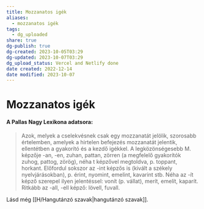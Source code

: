 ```yaml
---
title: Mozzanatos igék
aliases:
  - mozzanatos igék
tags:
  - dg_uploaded
share: true
dg-publish: true
dg-created: 2023-10-05T03:29
dg-updated: 2023-10-07T03:29
dg_upload_status: Vercel and Netlify done
date created: 2022-12-14
date modified: 2023-10-07
---
```


# Mozzanatos igék

#### A Pallas Nagy Lexikona adatsora:

> Azok, melyek a cselekvésnek csak egy mozzanatát jelölik, szorosabb értelemben, amelyek a hirtelen befejezés mozzanatát jelentik, ellentétben a gyakorító és a kezdő igékkel. A legközönségesebb M. képzője -an, -en, zuhan, pattan, zörren (a megfelelő gyakorítók zuhog, pattog, zörög), néha t képzővel megtoldva, p. toppant, horkant. Előfordul sokszor az -int képzős is (kivált a székely nyelvjárásokban), p. érint, nyomint, emelint, kavarint stb. Néha az -ít képző szerepel ilyen jelentéssel: vonít (p. vállat), merít, emelít, kaparít. Ritkább az -all, -ell képző: lövell, fuvall.  

Lásd még [[H/Hangutánzó szavak\|hangutánzó szavak]].  